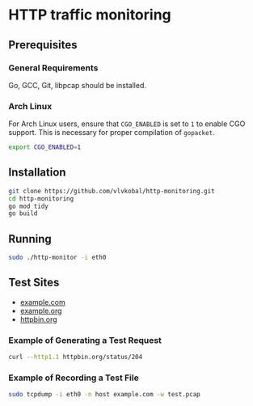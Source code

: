 # HTTP traffic monitoring

## Prerequisites

### General Requirements

Go, GCC, Git, libpcap should be installed.

### Arch Linux

For Arch Linux users, ensure that `CGO_ENABLED` is set to `1` to enable CGO support. This is necessary for proper compilation of `gopacket`.

```sh
export CGO_ENABLED=1
```

## Installation

```sh
git clone https://github.com/vlvkobal/http-monitoring.git
cd http-monitoring
go mod tidy
go build
```

## Running

```sh
sudo ./http-monitor -i eth0
```

## Test Sites

- [example.com](http://example.com)
- [example.org](http://example.org)
- [httpbin.org](http://httpbin.org)

### Example of Generating a Test Request

```sh
curl --http1.1 httpbin.org/status/204
```

### Example of Recording a Test File

```sh
sudo tcpdump -i eth0 -n host example.com -w test.pcap
```
